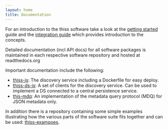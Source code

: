 ```yaml
---
layout: home
title: Documentation
---
```


For an introduction to the thiss software take a look at the [getting started](/gettingstarted/) guide and the [integration guide](/integration/) which provides introduction to the concepts.

Detailed documentation (incl API docs) for all software packages is maintained in each respective software repository and hosted at readthedocs.org

Important documentation include the following:

* [thiss-js](https://thiss-js.readthedocs.org): The discovery service including a Dockerfile for easy deploy.
* [thiss-ds-js](https://thiss-ds-js.readthedocs.org): A set of clients for the discovery service. Can be used to implement a DS connected to a central persistence service.
* [this-mdq](https://thiss-mdq.readthedocs.org): An implementation of the metadata query protocol (MDQ) for JSON metadata only. 

In addition there is a repository containing some simple examples illustrating how the various parts of the software suite fits together and can be used: [thiss-exampoes](https://github.com/TheIdentitySelector/thiss-examples).
